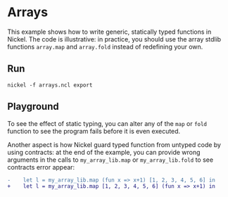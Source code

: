 # Arrays

This example shows how to write generic, statically typed functions in Nickel.
The code is illustrative: in practice, you should use the array stdlib functions
`array.map` and `array.fold` instead of redefining your own.

## Run

```console
nickel -f arrays.ncl export
```

## Playground

To see the effect of static typing, you can alter any of the `map` or `fold`
function to see the program fails before it is even executed.

Another aspect is how Nickel guard typed function from untyped code by using
contracts: at the end of the example, you can provide wrong arguments in the
calls to `my_array_lib.map` or `my_array_lib.fold` to see contracts error appear:

```diff
-    let l = my_array_lib.map (fun x => x+1) [1, 2, 3, 4, 5, 6] in
+    let l = my_array_lib.map [1, 2, 3, 4, 5, 6] (fun x => x+1) in
```
